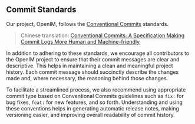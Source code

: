 ## Commit Standards

Our project, OpenIM, follows the [Conventional Commits](https://www.conventionalcommits.org/en/v1.0.0) standards.

> Chinese translation: [Conventional Commits: A Specification Making Commit Logs More Human and Machine-friendly](https://tool.lu/en_US/article/2ac/preview)

In addition to adhering to these standards, we encourage all contributors to the OpenIM project to ensure that their commit messages are clear and descriptive. This helps in maintaining a clean and meaningful project history. Each commit message should succinctly describe the changes made and, where necessary, the reasoning behind those changes.

To facilitate a streamlined process, we also recommend using appropriate commit type based on Conventional Commits guidelines such as `fix:` for bug fixes, `feat:` for new features, and so forth. Understanding and using these conventions helps in generating automatic release notes, making versioning easier, and improving overall readability of commit history.